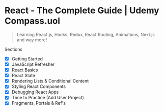 # React - The Complete Guide | Udemy Compass.uol

> Learning React.js, Hooks, Redux, React Routing, Animations, Next.js and way more!

Sections

- [x] Getting Started
- [x] JavaScript Refresher
- [x] React Basics
- [x] React State
- [x] Rendering Lists & Conditional Content
- [x] Styling React Components
- [x] Debugging React Apps
- [x] Time to Practice (Add User Project)
- [x] Fragments, Portals & Ref's
